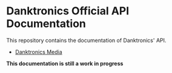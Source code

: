 # Danktronics Official API Documentation

This repository contains the documentation of Danktronics' API.

* [Danktronics Media](docs/media)

**This documentation is still a work in progress**
